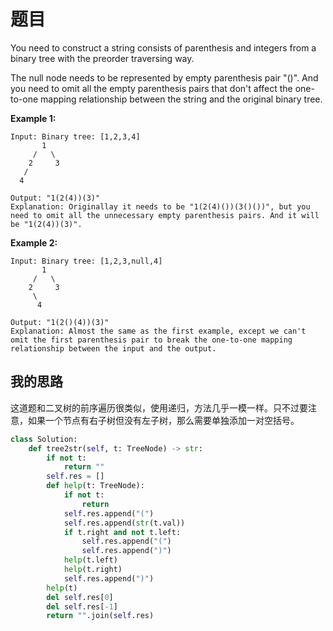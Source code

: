 # 题目

You need to construct a string consists of parenthesis and integers from a binary tree with the preorder traversing way.

The null node needs to be represented by empty parenthesis pair "()". And you need to omit all the empty parenthesis pairs that don't affect the one-to-one mapping relationship between the string and the original binary tree.

**Example 1:**

```
Input: Binary tree: [1,2,3,4]
       1
     /   \
    2     3
   /    
  4     

Output: "1(2(4))(3)"
Explanation: Originallay it needs to be "1(2(4)())(3()())", but you need to omit all the unnecessary empty parenthesis pairs. And it will be "1(2(4))(3)".
```



**Example 2:**

```
Input: Binary tree: [1,2,3,null,4]
       1
     /   \
    2     3
     \  
      4 

Output: "1(2()(4))(3)"
Explanation: Almost the same as the first example, except we can't omit the first parenthesis pair to break the one-to-one mapping relationship between the input and the output.
```

## 我的思路

这道题和二叉树的前序遍历很类似，使用递归，方法几乎一模一样。只不过要注意，如果一个节点有右子树但没有左子树，那么需要单独添加一对空括号。

```python
class Solution:
    def tree2str(self, t: TreeNode) -> str:
        if not t:
            return ""
        self.res = []
        def help(t: TreeNode):
            if not t:
                return
            self.res.append("(")
            self.res.append(str(t.val))
            if t.right and not t.left:
                self.res.append("(")
                self.res.append(")")
            help(t.left)
            help(t.right)
            self.res.append(")")
        help(t)
        del self.res[0]
        del self.res[-1]
        return "".join(self.res)           
```

